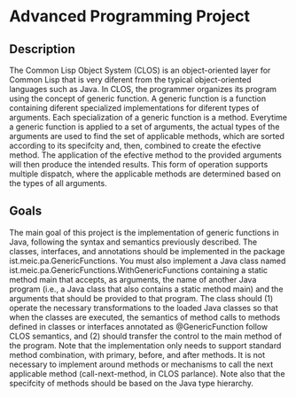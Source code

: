 # Advanced Programming Project

## Description

The Common Lisp Object System (CLOS) is an object-oriented layer for Common Lisp that is very diferent
from the typical object-oriented languages such as Java. In CLOS, the programmer organizes its program using
the concept of generic function. A generic function is a function containing diferent specialized implementations
for diferent types of arguments. Each specialization of a generic function is a method.
Everytime a generic function is applied to a set of arguments, the actual types of the arguments are used to
find the set of applicable methods, which are sorted according to its specifcity and, then, combined to create
the efective method. The application of the efective method to the provided arguments will then produce
the intended results. This form of operation supports multiple dispatch, where the applicable methods are
determined based on the types of all arguments.

## Goals

The main goal of this project is the implementation of generic functions in Java, following the syntax and
semantics previously described. The classes, interfaces, and annotations should be implemented in the package
ist.meic.pa.GenericFunctions.
You must also implement a Java class named ist.meic.pa.GenericFunctions.WithGenericFunctions
containing a static method main that accepts, as arguments, the name of another Java program (i.e., a Java class
that also contains a static method main) and the arguments that should be provided to that program. The class
should (1) operate the necessary transformations to the loaded Java classes so that when the classes are executed,
the semantics of method calls to methods defined in classes or interfaces annotated as @GenericFunction follow
CLOS semantics, and (2) should transfer the control to the main method of the program.
Note that the implementation only needs to support standard method combination, with primary, before,
and after methods. It is not necessary to implement around methods or mechanisms to call the next applicable
method (call-next-method, in CLOS parlance).
Note also that the specifcity of methods should be based on the Java type hierarchy.
